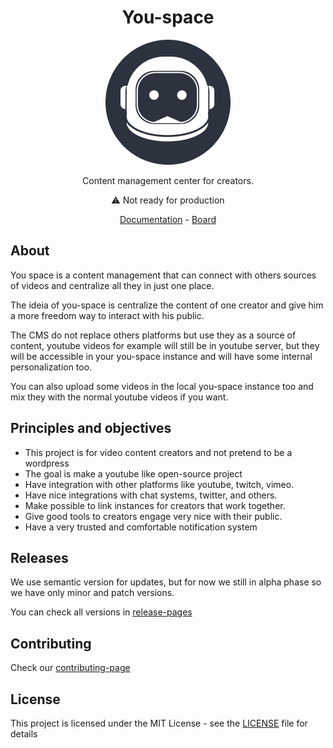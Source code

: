 <div align='center'>

# You-space

![you-space](https://github.com/you-space/docs/blob/main/docs/.vuepress/public/logo-circle-200x200.png?raw=true)

Content management center for creators.

⚠️ Not ready for production

[Documentation](https://you-space.github.io/docs/) - [Board](https://github.com/orgs/you-space/projects/2)

</div>

## About

You space is a content management that can connect with others sources of videos and centralize all they in just one place.

The ideia of you-space is centralize the content of one creator and give him a more freedom way to interact with his public.

The CMS do not replace others platforms but use they as a source of content, youtube videos for example will still be in youtube server, but they will be accessible in your you-space instance and will have some internal personalization too.

You can also upload some videos in the local you-space instance too and mix they with the normal youtube videos if you want.

## Principles and objectives

- This project is for video content creators and not pretend to be a wordpress
- The goal is make a youtube like open-source project
- Have integration with other platforms like youtube, twitch, vimeo.
- Have nice integrations with chat systems, twitter, and others.
- Make possible to link instances for creators that work together.
- Give good tools to creators engage very nice with their public.
- Have a very trusted and comfortable notification system

## Releases

We use semantic version for updates, but for now we still in alpha phase so we have only minor and patch versions.

You can check all versions in [release-pages](https://github.com/you-space/you-space/releases)

## Contributing

Check our [contributing-page](https://you-space.github.io/docs/contributing.html)

## License

This project is licensed under the MIT License - see the [LICENSE](/LICENSE) file for details
